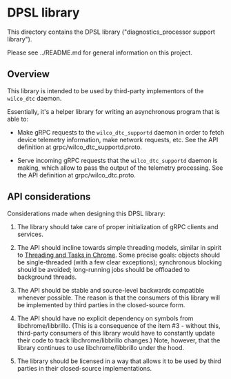 # DPSL library

This directory contains the DPSL library ("diagnostics_processor support
library").

Please see ../README.md for general information on this project.

## Overview

This library is intended to be used by third-party implementors of the
`wilco_dtc` daemon.

Essentially, it's a helper library for writing an asynchronous program
that is able to:

* Make gRPC requests to the `wilco_dtc_supportd` daemon in order to fetch
  device telemetry information, make network requests, etc. See the API
  definition at grpc/wilco_dtc_supportd.proto.

* Serve incoming gRPC requests that the `wilco_dtc_supportd` daemon is making,
  which allow to pass the output of the telemetry processing. See the
  API definition at grpc/wilco_dtc.proto.

## API considerations

Considerations made when designing this DPSL library:

1. The library should take care of proper initialization of gRPC clients
   and services.

2. The API should incline towards simple threading models, similar in
   spirit to [Threading and Tasks in Chrome](https://chromium.googlesource.com/chromium/src/+/lkgr/docs/threading_and_tasks.md).
   Some precise goals: objects should be single-threaded (with a few
   clear exceptions); synchronous blocking should be avoided;
   long-running jobs should be offloaded to background threads.

3. The API should be stable and source-level backwards compatible
   whenever possible.
   The reason is that the consumers of this library will be implemented
   by third parties in the closed-source form.

4. The API should have no explicit dependency on symbols from
   libchrome/libbrillo.
   (This is a consequence of the item #3 - without this, third-party
   consumers of this library would have to constantly update their code
   to track libchrome/libbrillo changes.)
   Note, however, that the library continues to use libchrome/libbrillo
   under the hood.

5. The library should be licensed in a way that allows it to be used by
   third parties in their closed-source implementations.
